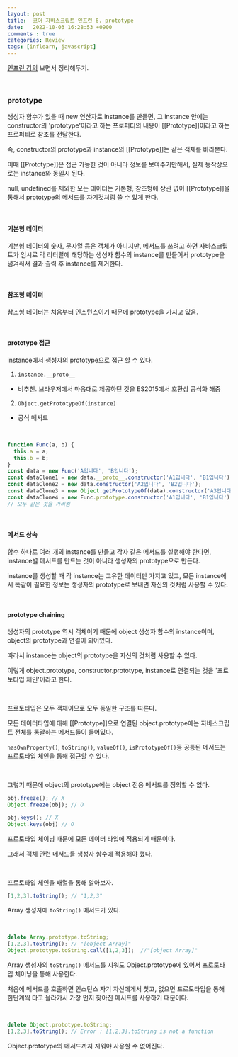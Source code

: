 ```yaml
---
layout: post
title:  코어 자바스크립트 인프런 6. prototype
date:   2022-10-03 16:28:53 +0900
comments : true
categories: Review
tags: [inflearn, javascript]
---
```



[인프런 강의](https://www.inflearn.com/course/%ED%95%B5%EC%8B%AC%EA%B0%9C%EB%85%90-javascript-flow) 보면서 정리해두기.

<br>

### prototype

생성자 함수가 있을 때 new 연산자로 instance를 만들면, 그 instance 안에는 constructor의 'prototype'이라고 하는 프로퍼티의 내용이 [[Prototype]]이라고 하는 프로퍼티로 참조를 전달한다.

즉, constructor의 prototype과 instance의 [[Prototype]]는 같은 객체를 바라본다.

이때 [[Prototype]]은 접근 가능한 것이 아니라 정보를 보여주기만해서, 실제 동작상으로는 instance와 동일시 된다.

null, undefined를 제외한 모든 데이터는 기본형, 참조형에 상관 없이 [[Prototype]]을 통해서 prototype의 메서드를 자기것처럼 쓸 수 있게 한다.

<br>

#### 기본형 데이터

기본형 데이터의 숫자, 문자열 등은 객체가 아니지만, 메서드를 쓰려고 하면 자바스크립트가 임시로 각 리터럴에 해당하는 생성자 함수의 instance를 만들어서 prototype을 넘겨줘서 결과 출력 후 instance를 제거한다.

<br>

#### 참조형 데이터

참조형 데이터는 처음부터 인스턴스이기 때문에 prototype을 가지고 있음.

<br>

#### prototype 접근

instance에서 생성자의 prototype으로 접근 할 수 있다.

1. `instance.__proto__`    
- 비추천. 브라우저에서 마음대로 제공하던 것을 ES2015에서 호환상 공식화 해줌

2. `Object.getPrototypeOf(instance)`
- 공식 메서드

<br>

```javascript
function Func(a, b) {
  this.a = a;
  this.b = b;
}
const data = new Func('A입니다', 'B입니다');
const dataClone1 = new data.__proto__.constructor('A1입니다', 'B1입니다');
const dataClone2 = new data.constructor('A2입니다', 'B2입니다');
const dataClone3 = new Object.getPrototypeOf(data).constructor('A3입니다', 'B3입니다');
const dataClone4 = new Func.prototype.constructor('A1입니다', 'B1입니다');
// 모두 같은 것을 가리킴
```

<br>

#### 메서드 상속

함수 하나로 여러 개의 instance를 만들고 각자 같은 메서드를 실행해야 한다면, instance별 메서드를 만드는 것이 아니라 생성자의 prototype으로 만든다.

instance를 생성할 때 각 instance는 고유한 데이터만 가지고 있고, 모든 instance에서 똑같이 필요한 정보는 생성자의 prototype로 보내면 자신의 것처럼 사용할 수 있다.

<br>

#### prototype chaining

생성자의 prototype 역시 객체이기 때문에 object 생성자 함수의 instance이며, object의 prototype과 연결이 되어있다.

따라서 instance는 object의 prototype을 자신의 것처럼 사용할 수 있다.

이렇게 object.prototype, constructor.prototype, instance로 연결되는 것을 '프로토타입 체인'이라고 한다.

<br>

프로토타입은 모두 객체이므로 모두 동일한 구조를 따른다.

모든 데이터타입에 대해 [[Prototype]]으로 연결된 object.prototype에는 자바스크립트 전체를 통괄하는 메서드들이 들어있다.

`hasOwnProperty()`, `toString()`, `valueOf()`, `isPrototypeOf()`등 공통된 메서드는 프로토타입 체인을 통해 접근할 수 있다.

<br>

그렇기 때문에 object의 prototype에는 object 전용 메서드를 정의할 수 없다.

```javascript
obj.freeze(); // X
Object.freeze(obj); // O

obj.keys(); // X
Object.keys(obj) // O
```

프로토타입 체이닝 때문에 모든 데이터 타입에 적용되기 때문이다.

그래서 객체 관련 메서드들 생성자 함수에 적용해야 했다.

<br>

프로토타입 체인을 배열을 통해 알아보자.

```javascript
[1,2,3].toString(); // "1,2,3"
```

Array 생성자에 `toString()` 메서드가 있다.

<br>

```javascript
delete Array.prototype.toString;
[1,2,3].toString(); // "[object Array]"
Object.prototype.toString.call([1,2,3]);  //"[object Array]"
```

Array 생성자의 `toString()` 메서드를 지워도 Object.prototype에 있어서 프로토타입 체이닝을 통해 사용한다.

처음에 메서드를 호출하면 인스턴스 자기 자신에게서 찾고, 없으면 프로토타입을 통해 한단계씩 타고 올라가서 가장 먼저 찾아진 메서드를 사용하기 때문이다.

<br>

```javascript
delete Object.prototype.toString;
[1,2,3].toString(); // Error : [1,2,3].toString is not a function
```

Object.prototype의 메서드까지 지워야 사용할 수 없어진다.

<br>
